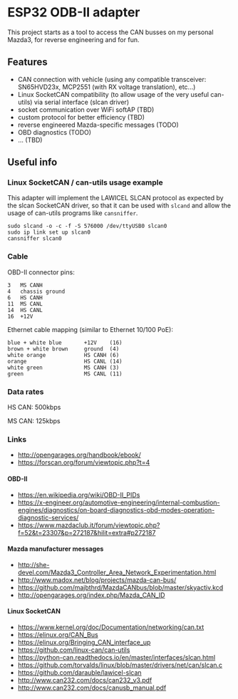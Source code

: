# ESP32 ODB-II adapter

This project starts as a tool to access the CAN busses on my personal Mazda3, for reverse engineering and for fun.

## Features
- CAN connection with vehicle (using any compatible transceiver: SN65HVD23x, MCP2551 (with RX voltage translation), etc...)
- Linux SocketCAN compatibility (to allow usage of the very useful can-utils) via serial interface (slcan driver)
- socket communication over WiFi softAP (TBD)
- custom protocol for better efficiency (TBD)
- reverse engineered Mazda-specific messages (TODO)
- OBD diagnostics (TODO)
- ... (TBD)

## Useful info

### Linux SocketCAN / can-utils usage example

This adapter will implement the LAWICEL SLCAN protocol as expected by the slcan SocketCAN driver, so that it can be used with `slcand` and allow the usage of can-utils programs like `cansniffer`.

    sudo slcand -o -c -f -S 576000 /dev/ttyUSB0 slcan0
    sudo ip link set up slcan0
    cansniffer slcan0

### Cable

OBD-II connector pins:

    3   MS CANH
    4   chassis ground
    6   HS CANH
    11  MS CANL
    14  HS CANL
    16  +12V

Ethernet cable mapping (similar to Ethernet 10/100 PoE):

    blue + white blue       +12V    (16)
    brown + white brown     ground  (4)
    white orange            HS CANH (6)
    orange                  HS CANL (14)
    white green             MS CANH (3)
    green                   MS CANL (11)

### Data rates

HS CAN: 500kbps

MS CAN: 125kbps

### Links

- http://opengarages.org/handbook/ebook/
- https://forscan.org/forum/viewtopic.php?t=4

#### OBD-II

- https://en.wikipedia.org/wiki/OBD-II_PIDs
- https://x-engineer.org/automotive-engineering/internal-combustion-engines/diagnostics/on-board-diagnostics-obd-modes-operation-diagnostic-services/
- https://www.mazdaclub.it/forum/viewtopic.php?f=52&t=23307&p=272187&hilit=extra#p272187

#### Mazda manufacturer messages

- http://she-devel.com/Mazda3_Controller_Area_Network_Experimentation.html
- http://www.madox.net/blog/projects/mazda-can-bus/
- https://github.com/majbthrd/MazdaCANbus/blob/master/skyactiv.kcd
- http://opengarages.org/index.php/Mazda_CAN_ID

#### Linux SocketCAN

- https://www.kernel.org/doc/Documentation/networking/can.txt
- https://elinux.org/CAN_Bus
- https://elinux.org/Bringing_CAN_interface_up
- https://github.com/linux-can/can-utils
- https://python-can.readthedocs.io/en/master/interfaces/slcan.html
- https://github.com/torvalds/linux/blob/master/drivers/net/can/slcan.c
- https://github.com/darauble/lawicel-slcan
- http://www.can232.com/docs/can232_v3.pdf
- http://www.can232.com/docs/canusb_manual.pdf
